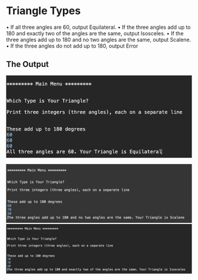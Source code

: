 # Triangle Types

• If all three angles are 60, output Equilateral.
• If the three angles add up to 180 and exactly two of the angles are the same, output Isosceles.
• If the three angles add up to 180 and no two angles are the same, output Scalene.
• If the three angles do not add up to 180, output Error

## The Output
![Screenshot 1](https://github.com/IrinaSerova/TriangleTypes/blob/master/images/ScreenShot1.png)



![Screenshot 2](https://github.com/IrinaSerova/TriangleTypes/blob/master/images/ScreenShot2.png)
![Screenshot 3](https://github.com/IrinaSerova/TriangleTypes/blob/master/images/ScreenShot3.png)



